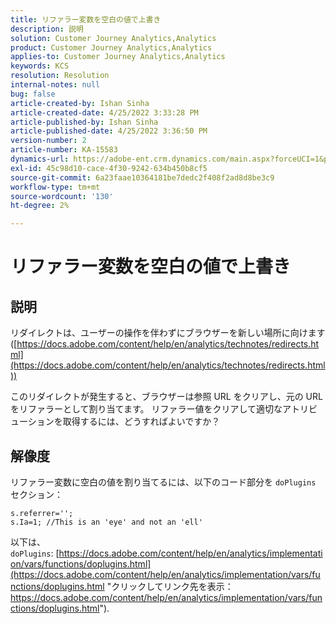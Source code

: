 ```yaml
---
title: リファラー変数を空白の値で上書き
description: 説明
solution: Customer Journey Analytics,Analytics
product: Customer Journey Analytics,Analytics
applies-to: Customer Journey Analytics,Analytics
keywords: KCS
resolution: Resolution
internal-notes: null
bug: false
article-created-by: Ishan Sinha
article-created-date: 4/25/2022 3:33:28 PM
article-published-by: Ishan Sinha
article-published-date: 4/25/2022 3:36:50 PM
version-number: 2
article-number: KA-15583
dynamics-url: https://adobe-ent.crm.dynamics.com/main.aspx?forceUCI=1&pagetype=entityrecord&etn=knowledgearticle&id=6520a809-adc4-ec11-a7b6-0022480a1d64
exl-id: 45c98d10-cace-4f30-9242-634b450b8cf5
source-git-commit: 6a23faae10364181be7dedc2f408f2ad8d8be3c9
workflow-type: tm+mt
source-wordcount: '130'
ht-degree: 2%

---
```


# リファラー変数を空白の値で上書き

## 説明


リダイレクトは、ユーザーの操作を伴わずにブラウザーを新しい場所に向けます ([https://docs.adobe.com/content/help/en/analytics/technotes/redirects.html](https://docs.adobe.com/content/help/en/analytics/technotes/redirects.html))

このリダイレクトが発生すると、ブラウザーは参照 URL をクリアし、元の URL をリファラーとして割り当てます。 リファラー値をクリアして適切なアトリビューションを取得するには、どうすればよいですか？


## 解像度


リファラー変数に空白の値を割り当てるには、以下のコード部分を `doPlugins` セクション：

```
s.referrer='';
s.Ia=1; //This is an 'eye' and not an 'ell'
```


以下は、 `doPlugins`: [https://docs.adobe.com/content/help/en/analytics/implementation/vars/functions/doplugins.html](https://docs.adobe.com/content/help/en/analytics/implementation/vars/functions/doplugins.html "クリックしてリンク先を表示：https://docs.adobe.com/content/help/en/analytics/implementation/vars/functions/doplugins.html").

